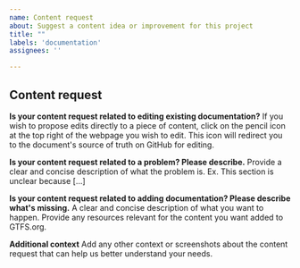 ```yaml
---
name: Content request
about: Suggest a content idea or improvement for this project
title: ""
labels: 'documentation'
assignees: ''

---
```


## **Content request**

**Is your content request related to editing existing documentation?**
If you wish to propose edits directly to a piece of content, click on the pencil icon at the top right of the webpage you wish to edit. This icon will redirect you to the document's source of truth on GitHub for editing.

**Is your content request related to a problem? Please describe.**
Provide a clear and concise description of what the problem is. Ex. This section is unclear because [...]

**Is your content request related to adding  documentation? Please describe what's missing.**
A clear and concise description of what you want to happen. Provide any resources relevant for the content you want added to GTFS.org.

**Additional context**
Add any other context or screenshots about the content request that can help us better understand your needs.